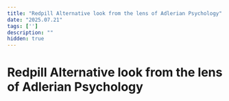 ```yaml
---
title: "Redpill Alternative look from the lens of Adlerian Psychology"
date: "2025.07.21"
tags: ['']
description: ""
hidden: true
---
```


# Redpill Alternative look from the lens of Adlerian Psychology
